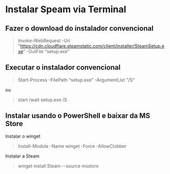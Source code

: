 # Instalar Speam via Terminal

## Fazer o download do instalador convencional
> Invoke-WebRequest -Uri "https://cdn.cloudflare.steamstatic.com/client/installer/SteamSetup.exe" -OutFile "setup.exe"

## Executar o instalador convencional

> Start-Process -FilePath "setup.exe" -ArgumentList "/S"

ou

> start /wait setup.exe /S


## Instalar usando o PowerShell e baixar da MS Store

Instalar o winget
> Install-Module -Name winget -Force -AllowClobber

Instalar a Steam
> winget install Steam --source msstore

